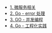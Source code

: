 - [1. 微服务相关](./week1_research.md)
- [2. Go - error 处理](./week2_research.md)
- [3. GO - 并发编程](./week3_research.md)
- [4. Go - 工程化实践](./week4_research.md)


